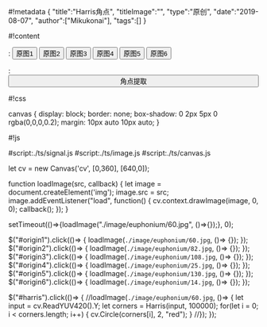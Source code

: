 #!metadata
{
    "title":"Harris角点",
    "titleImage":"",
    "type":"原创",
    "date":"2019-08-07",
    "author":["Mikukonai"],
    "tags":[]
}

#!content

: <button id="origin1" class="md-button">原图1</button> <button id="origin2" class="md-button">原图2</button> <button id="origin3" class="md-button">原图3</button> <button id="origin4" class="md-button">原图4</button> <button id="origin5" class="md-button">原图5</button> <button id="origin6" class="md-button">原图6</button>

: <button id="harris" class="md-button" style="width: 100%;">角点提取</button>

<canvas id="cv" style="width:640px;height:360px;" width="640" height="360"></canvas>

#!css

canvas {
    display: block;
    border: none;
    box-shadow: 0 2px 5px 0 rgba(0,0,0,0.2);
    margin: 10px auto 10px auto;
}

#!js

#script:./ts/signal.js
#script:./ts/image.js
#script:./ts/canvas.js

let cv = new Canvas('cv', [0,360], [640,0]);

function loadImage(src, callback) {
    let image = document.createElement('img');
    image.src = src;
    image.addEventListener("load", function() {
        cv.context.drawImage(image, 0, 0);
        callback();
    });
}

setTimeout(()=>{loadImage("./image/euphonium/60.jpg", ()=>{});}, 0);

$("#origin1").click(()=> { loadImage(`./image/euphonium/60.jpg`, ()=> {}); });
$("#origin2").click(()=> { loadImage(`./image/euphonium/82.jpg`, ()=> {}); });
$("#origin3").click(()=> { loadImage(`./image/euphonium/108.jpg`, ()=> {}); });
$("#origin4").click(()=> { loadImage(`./image/euphonium/25.jpg`, ()=> {}); });
$("#origin5").click(()=> { loadImage(`./image/euphonium/130.jpg`, ()=> {}); });
$("#origin6").click(()=> { loadImage(`./image/euphonium/14.jpg`, ()=> {}); });

$("#harris").click(()=> {
    //loadImage(`./image/euphonium/60.jpg`, ()=> {
        let input = cv.ReadYUV420().Y;
        let corners = Harris(input, 100000);
        for(let i = 0; i < corners.length; i++) {
            cv.Circle(corners[i], 2, "red");
        }
    //});
});
